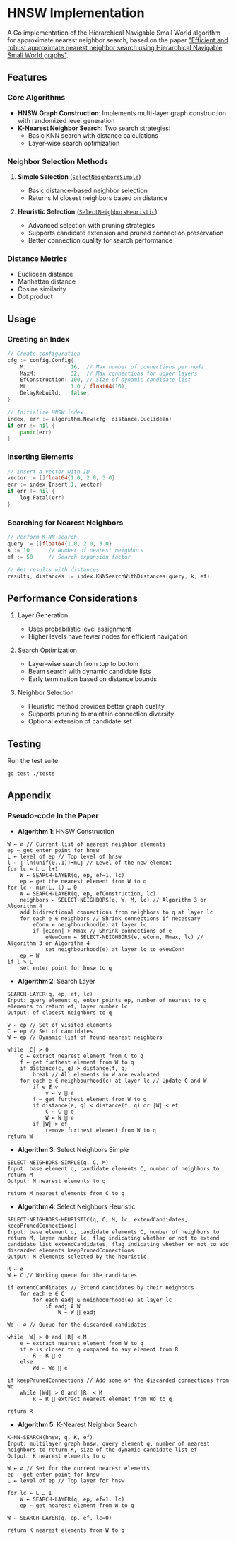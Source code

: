 # HNSW Implementation

A Go implementation of the Hierarchical Navigable Small World algorithm for approximate nearest neighbor search, based on the paper ["Efficient and robust approximate nearest neighbor search using Hierarchical Navigable Small World graphs"](https://arxiv.org/pdf/1603.09320.pdf).

## Features

### Core Algorithms
- **HNSW Graph Construction**: Implements multi-layer graph construction with randomized level generation
- **K-Nearest Neighbor Search**: Two search strategies:
  - Basic KNN search with distance calculations
  - Layer-wise search optimization

### Neighbor Selection Methods
1. **Simple Selection** ([`SelectNeighborsSimple`](src/algorithm/neighbour_simple.go))
   - Basic distance-based neighbor selection
   - Returns M closest neighbors based on distance

2. **Heuristic Selection** ([`SelectNeighborsHeuristic`](src/algorithm/neighbour_heuristic.go))
   - Advanced selection with pruning strategies
   - Supports candidate extension and pruned connection preservation
   - Better connection quality for search performance

### Distance Metrics
- Euclidean distance
- Manhattan distance
- Cosine similarity
- Dot product

## Usage

### Creating an Index

```go
// Create configuration
cfg := config.Config{
    M:              16,  // Max number of connections per node
    MaxM:           32,  // Max connections for upper layers
    EfConstruction: 100, // Size of dynamic candidate list
    ML:             1.0 / float64(16),
    DelayRebuild:   false,
}

// Initialize HNSW index
index, err := algorithm.New(cfg, distance.Euclidean)
if err != nil {
    panic(err)
}
```

### Inserting Elements

```go
// Insert a vector with ID
vector := []float64{1.0, 2.0, 3.0}
err := index.Insert(1, vector)
if err != nil {
    log.Fatal(err)
}
```

### Searching for Nearest Neighbors

```go
// Perform K-NN search
query := []float64{1.0, 2.0, 3.0}
k := 10      // Number of nearest neighbors
ef := 50     // Search expansion factor

// Get results with distances
results, distances := index.KNNSearchWithDistances(query, k, ef)
```

## Performance Considerations

1. Layer Generation
    * Uses probabilistic level assignment
    * Higher levels have fewer nodes for efficient navigation

2. Search Optimization
    * Layer-wise search from top to bottom
    * Beam search with dynamic candidate lists
    * Early termination based on distance bounds

3. Neighbor Selection
    * Heuristic method provides better graph quality
    * Supports pruning to maintain connection diversity
    * Optional extension of candidate set

## Testing

Run the test suite:

```bash
go test ./tests
```

## Appendix

### Pseudo-code In the Paper

* **Algorithm 1**: HNSW Construction
```
W ← ∅ // Current list of nearest neighbor elements
ep ← get enter point for hnsw
L ← level of ep // Top level of hnsw
l ← ⌊-ln(unif(0..1))∙mL⌋ // Level of the new element
for lc ← L … l+1
    W ← SEARCH-LAYER(q, ep, ef=1, lc)
    ep ← get the nearest element from W to q
for lc ← min(L, l) … 0
    W ← SEARCH-LAYER(q, ep, efConstruction, lc)
    neighbors ← SELECT-NEIGHBORS(q, W, M, lc) // Algorithm 3 or Algorithm 4
    add bidirectional connections from neighbors to q at layer lc
    for each e ∈ neighbors // Shrink connections if necessary
        eConn ← neighbourhood(e) at layer lc 
        if │eConn│ > Mmax // Shrink connections of e
            eNewConn ← SELECT-NEIGHBORS(e, eConn, Mmax, lc) // Algorithm 3 or Algorithm 4
            set neighbourhood(e) at layer lc to eNewConn
    ep ← W
if l > L
    set enter point for hnsw to q
```

* **Algorithm 2**: Search Layer
```
SEARCH-LAYER(q, ep, ef, lc)
Input: query element q, enter points ep, number of nearest to q elements to return ef, layer number lc
Output: ef closest neighbors to q

v ← ep // Set of visited elements
C ← ep // Set of candidates
W ← ep // Dynamic list of found nearest neighbors

while │C│ > 0
    c ← extract nearest element from C to q
    f ← get furthest element from W to q
    if distance(c, q) > distance(f, q)
        break // All elements in W are evaluated
    for each e ∈ neighbourhood(c) at layer lc // Update C and W
        if e ∉ v
            v ← v ⋃ e
        f ← get furthest element from W to q
        if distance(e, q) < distance(f, q) or │W│ < ef
            C ← C ⋃ e
            W ← W ⋃ e
        if │W│ > ef
            remove furthest element from W to q
return W
```

* **Algorithm 3**: Select Neighbors Simple
```
SELECT-NEIGHBORS-SIMPLE(q, C, M)
Input: base element q, candidate elements C, number of neighbors to return M
Output: M nearest elements to q

return M nearest elements from C to q
```

* **Algorithm 4**: Select Neighbors Heuristic
```
SELECT-NEIGHBORS-HEURISTIC(q, C, M, lc, extendCandidates, keepPrunedConnections)
Input: base element q, candidate elements C, number of neighbors to return M, layer number lc, flag indicating whether or not to extend candidate list extendCandidates, flag indicating whether or not to add discarded elements keepPrunedConnections
Output: M elements selected by the heuristic

R ← ∅
W ← C // Working queue for the candidates

if extendCandidates // Extend candidates by their neighbors
    for each e ∈ C
        for each eadj ∈ neighbourhood(e) at layer lc
            if eadj ∉ W
                W ← W ⋃ eadj

Wd ← ∅ // Queue for the discarded candidates

while │W│ > 0 and │R│ < M
    e ← extract nearest element from W to q
    if e is closer to q compared to any element from R
        R ← R ⋃ e
    else
        Wd ← Wd ⋃ e

if keepPrunedConnections // Add some of the discarded connections from Wd
    while │Wd│ > 0 and │R│ < M
        R ← R ⋃ extract nearest element from Wd to q

return R
```

* **Algorithm 5**: K-Nearest Neighbor Search
```
K-NN-SEARCH(hnsw, q, K, ef)
Input: multilayer graph hnsw, query element q, number of nearest neighbors to return K, size of the dynamic candidate list ef
Output: K nearest elements to q

W ← ∅ // Set for the current nearest elements
ep ← get enter point for hnsw
L ← level of ep // Top layer for hnsw

for lc ← L … 1
    W ← SEARCH-LAYER(q, ep, ef=1, lc)
    ep ← get nearest element from W to q

W ← SEARCH-LAYER(q, ep, ef, lc=0)

return K nearest elements from W to q
```